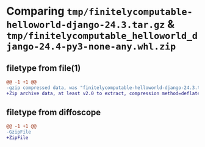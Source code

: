 # Comparing `tmp/finitelycomputable-helloworld-django-24.3.tar.gz` & `tmp/finitelycomputable_helloworld_django-24.4-py3-none-any.whl.zip`

## filetype from file(1)

```diff
@@ -1 +1 @@
-gzip compressed data, was "finitelycomputable-helloworld-django-24.3.tar", last modified: Mon Apr  1 03:33:27 2024, max compression
+Zip archive data, at least v2.0 to extract, compression method=deflate
```

## filetype from diffoscope

```diff
@@ -1 +1 @@
-GzipFile
+ZipFile
```

